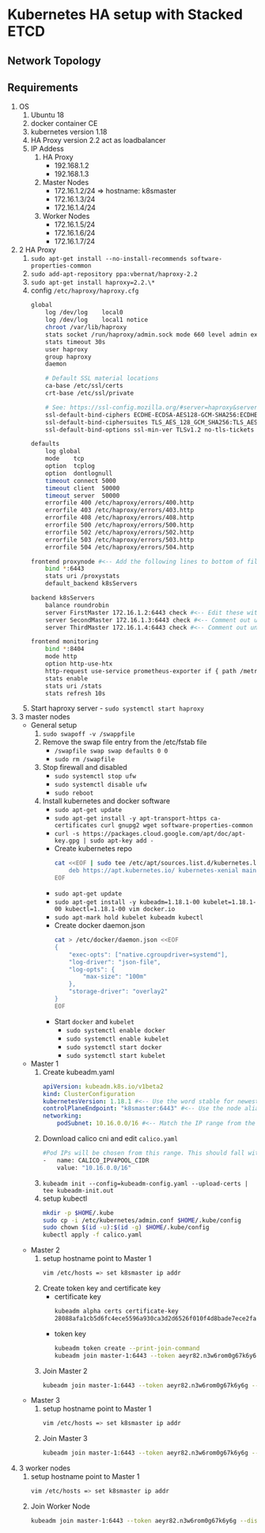 # Kubernetes HA setup with Stacked ETCD
## Network Topology
## Requirements
1.  OS
    1.  Ubuntu 18
    2.  docker container CE
    3.  kubernetes version 1.18
    4.  HA Proxy version 2.2 act as loadbalancer
    5.  IP Addess
        1.  HA Proxy
            -   192.168.1.2
            -   192.168.1.3
        2.  Master Nodes
            -   172.16.1.2/24 => hostname: k8smaster
            -   172.16.1.3/24
            -   172.16.1.4/24
        3.  Worker Nodes
            -   172.16.1.5/24
            -   172.16.1.6/24
            -   172.16.1.7/24
2.  2 HA Proxy
    1.  `sudo apt-get install --no-install-recommends software-properties-common`
    2.  `sudo add-apt-repository ppa:vbernat/haproxy-2.2`
    3.  `sudo apt-get install haproxy=2.2.\*`
    4.  config `/etc/haproxy/haproxy.cfg`
        ```bash
        global
            log /dev/log	local0
            log /dev/log	local1 notice
            chroot /var/lib/haproxy
            stats socket /run/haproxy/admin.sock mode 660 level admin expose-fd listeners
            stats timeout 30s
            user haproxy
            group haproxy
            daemon

            # Default SSL material locations
            ca-base /etc/ssl/certs
            crt-base /etc/ssl/private

            # See: https://ssl-config.mozilla.org/#server=haproxy&server-version=2.0.3&config=intermediate
            ssl-default-bind-ciphers ECDHE-ECDSA-AES128-GCM-SHA256:ECDHE-RSA-AES128-GCM-SHA256:ECDHE-ECDSA-AES256-GCM-SHA384:ECDHE-RSA-AES256-GCM-SHA384:ECDHE-ECDSA-CHACHA20-POLY1305:ECDHE-RSA-CHACHA20-POLY1305:DHE-RSA-AES128-GCM-SHA256:DHE-RSA-AES256-GCM-SHA384
            ssl-default-bind-ciphersuites TLS_AES_128_GCM_SHA256:TLS_AES_256_GCM_SHA384:TLS_CHACHA20_POLY1305_SHA256
            ssl-default-bind-options ssl-min-ver TLSv1.2 no-tls-tickets

        defaults
            log	global
            mode	tcp
            option	tcplog
            option	dontlognull
            timeout connect 5000
            timeout client  50000
            timeout server  50000
            errorfile 400 /etc/haproxy/errors/400.http
            errorfile 403 /etc/haproxy/errors/403.http
            errorfile 408 /etc/haproxy/errors/408.http
            errorfile 500 /etc/haproxy/errors/500.http
            errorfile 502 /etc/haproxy/errors/502.http
            errorfile 503 /etc/haproxy/errors/503.http
            errorfile 504 /etc/haproxy/errors/504.http

        frontend proxynode #<-- Add the following lines to bottom of file
            bind *:6443
            stats uri /proxystats
            default_backend k8sServers

        backend k8sServers
            balance roundrobin
            server FirstMaster 172.16.1.2:6443 check #<-- Edit these with your IP addresses, port, and hostname
            server SecondMaster 172.16.1.3:6443 check #<-- Comment out until ready
            server ThirdMaster 172.16.1.4:6443 check #<-- Comment out until ready

        frontend monitoring
            bind *:8404
            mode http
            option http-use-htx
            http-request use-service prometheus-exporter if { path /metrics }
            stats enable
            stats uri /stats
            stats refresh 10s
        ```
    5.  Start haproxy server - `sudo systemctl start haproxy`
3.  3 master nodes
    -   General setup
        1.  `sudo swapoff -v /swappfile`
        2.  Remove the swap file entry from the /etc/fstab file
            -   `/swapfile swap swap defaults 0 0`
            -   `sudo rm /swapfile`
        3.  Stop firewall and disabled
            -   `sudo systemctl stop ufw`
            -   `sudo systemctl disable ufw`
            -   `sudo reboot`
        4.  Install kubernetes and docker software
            -   `sudo apt-get update`
            -   `sudo apt-get install -y apt-transport-https ca-certificates curl gnupg2 wget software-properties-common`
            -   `curl -s https://packages.cloud.google.com/apt/doc/apt-key.gpg | sudo apt-key add -`
            -   Create kubernetes repo
                ```bash
                cat <<EOF | sudo tee /etc/apt/sources.list.d/kubernetes.list
                    deb https://apt.kubernetes.io/ kubernetes-xenial main
                EOF
                ```
            -   `sudo apt-get update`
            -   `sudo apt-get install -y kubeadm=1.18.1-00 kubelet=1.18.1-00 kubectl=1.18.1-00 vim docker.io`
            -   `sudo apt-mark hold kubelet kubeadm kubectl`
            -   Create docker daemon.json
                ```bash
                cat > /etc/docker/daemon.json <<EOF
                {
                    "exec-opts": ["native.cgroupdriver=systemd"],
                    "log-driver": "json-file",
                    "log-opts": {
                        "max-size": "100m"
                    },
                    "storage-driver": "overlay2"
                }
                EOF
                ```
            -   Start `docker` and `kubelet`
                -   `sudo systemctl enable docker`
                -   `sudo systemctl enable kubelet`
                -   `sudo systemctl start docker`
                -   `sudo systemctl start kubelet`
    -   Master 1
        1.  Create kubeadm.yaml
            ```yaml
            apiVersion: kubeadm.k8s.io/v1beta2
            kind: ClusterConfiguration
            kubernetesVersion: 1.18.1 #<-- Use the word stable for newest version
            controlPlaneEndpoint: "k8smaster:6443" #<-- Use the node alias not the IP
            networking:
                podSubnet: 10.16.0.0/16 #<-- Match the IP range from the Calico config file
            ```
        2.  Download calico cni and edit `calico.yaml`
            ```bash
            #Pod IPs will be chosen from this range. This should fall within `--cluster-cidr`
            -   name: CALICO_IPV4POOL_CIDR
                value: "10.16.0.0/16"
            ```
        3.  `kubeadm init --config=kubeadm-config.yaml --upload-certs | tee kubeadm-init.out`
        4.  setup kubectl
            ```bash
            mkdir -p $HOME/.kube
            sudo cp -i /etc/kubernetes/admin.conf $HOME/.kube/config
            sudo chown $(id -u):$(id -g) $HOME/.kube/config
            kubectl apply -f calico.yaml
            ```
    -   Master 2
        1.  setup hostname point to Master 1
            ```bash
            vim /etc/hosts => set k8smaster ip addr
            ```
        2.  Create token key and certificate key
            -   certificate key
                ```bash
                kubeadm alpha certs certificate-key
                28088afa1cb5d6fc4ece5596a930ca3d2d6526f010f4d8bade7ece2fa6d2045c
                ```
            -   token key
                ```bash
                kubeadm token create --print-join-command
                kubeadm join master-1:6443 --token aeyr82.n3w6rom0g67k6y6g --discovery-token-ca-cert-hash sha256:43b1d1e08714bc52a6c3409e9c307ffae8ac1de3ef56269a8b6470dbf85a2c54
                ```
        3.  Join Master 2
            ```bash
            kubeadm join master-1:6443 --token aeyr82.n3w6rom0g67k6y6g --discovery-token-ca-cert-hash sha256:43b1d1e08714bc52a6c3409e9c307ffae8ac1de3ef56269a8b6470dbf85a2c54 --control-plane --certificate-key 28088afa1cb5d6fc4ece5596a930ca3d2d6526f010f4d8bade7ece2fa6d2045c
            ```
    -   Master 3
        1.  setup hostname point to Master 1
            ```bash
            vim /etc/hosts => set k8smaster ip addr
            ```
        2.  Join Master 3
            ```bash
            kubeadm join master-1:6443 --token aeyr82.n3w6rom0g67k6y6g --discovery-token-ca-cert-hash sha256:43b1d1e08714bc52a6c3409e9c307ffae8ac1de3ef56269a8b6470dbf85a2c54 --control-plane --certificate-key 28088afa1cb5d6fc4ece5596a930ca3d2d6526f010f4d8bade7ece2fa6d2045c
            ```
4.  3 worker nodes
    1.  setup hostname point to Master 1
        ```bash
        vim /etc/hosts => set k8smaster ip addr
        ```
    2.  Join Worker Node
        ```bash
        kubeadm join master-1:6443 --token aeyr82.n3w6rom0g67k6y6g --discovery-token-ca-cert-hash sha256:43b1d1e08714bc52a6c3409e9c307ffae8ac1de3ef56269a8b6470dbf85a2c54
        ```
